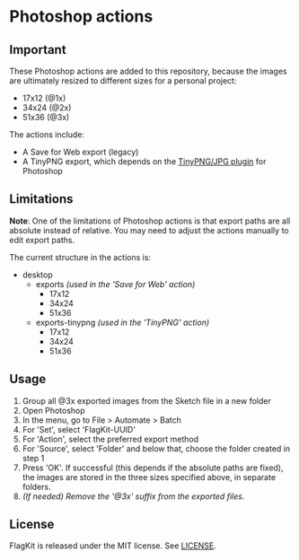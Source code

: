# Photoshop actions

## Important

These Photoshop actions are added to this repository, because the images are ultimately resized to different sizes for a personal project:
- 17x12 (@1x)
- 34x24 (@2x)
- 51x36 (@3x)

The actions include:
- A Save for Web export (legacy)
- A TinyPNG export, which depends on the [TinyPNG/JPG plugin](https://tinypng.com/photoshop) for Photoshop

## Limitations

**Note**: One of the limitations of Photoshop actions is that export paths are all absolute instead of relative. You may need to adjust the actions manually to edit export paths.

The current structure in the actions is:
- desktop
  - exports _(used in the 'Save for Web' action)_
    - 17x12
    - 34x24
    - 51x36
  - exports-tinypng _(used in the 'TinyPNG' action)_
    - 17x12
    - 34x24
    - 51x36

## Usage

1. Group all @3x exported images from the Sketch file in a new folder
2. Open Photoshop
3. In the menu, go to File > Automate > Batch
4. For 'Set', select 'FlagKit-UUID'
5. For 'Action', select the preferred export method
6. For 'Source', select 'Folder' and below that, choose the folder created in step 1
7. Press 'OK'. If successful (this depends if the absolute paths are fixed), the images are stored in the three sizes specified above, in separate folders.
8. _(If needed) Remove the '@3x' suffix from the exported files._

## License

FlagKit is released under the MIT license. See
[LICENSE](https://github.com/madebybowtie/FlagKit/blob/master/LICENSE).
